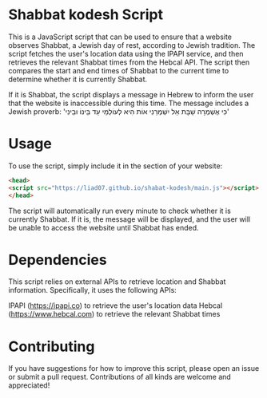 # Shabbat kodesh Script
This is a JavaScript script that can be used to ensure that a website observes Shabbat, a Jewish day of rest, according to Jewish tradition. The script fetches the user's location data using the IPAPI service, and then retrieves the relevant Shabbat times from the Hebcal API. The script then compares the start and end times of Shabbat to the current time to determine whether it is currently Shabbat.

If it is Shabbat, the script displays a message in Hebrew to inform the user that the website is inaccessible during this time. The message includes a Jewish proverb: 'כִּי אֶשְׁמְרָה שַׁבָּת אֵל יִשְׁמְרֵנִי אוֹת הִיא לְעוֹלְמֵי עַד בֵּינוֹ וּבֵינִי'

# Usage
To use the script, simply include it in the <head> section of your website:

```html
<head>
<script src="https://liad07.github.io/shabat-kodesh/main.js"></script>
</head>
```
The script will automatically run every minute to check whether it is currently Shabbat. If it is, the message will be displayed, and the user will be unable to access the website until Shabbat has ended.

# Dependencies
This script relies on external APIs to retrieve location and Shabbat information. Specifically, it uses the following APIs:

IPAPI (https://ipapi.co) to retrieve the user's location data
Hebcal (https://www.hebcal.com) to retrieve the relevant Shabbat times
# Contributing
If you have suggestions for how to improve this script, please open an issue or submit a pull request. Contributions of all kinds are welcome and appreciated!
